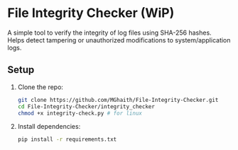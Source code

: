 # File Integrity Checker (WiP)
A simple tool to verify the integrity of log files using SHA-256 hashes.  
Helps detect tampering or unauthorized modifications to system/application logs.

## Setup

1. Clone the repo:
    ```bash
    git clone https://github.com/MGhaith/File-Integrity-Checker.git
    cd File-Integrity-Checker/integrity_checker
    chmod +x integrity-check.py # for linux
    ```
2. Install dependencies:
    ```bash
    pip install -r requirements.txt
    ```

